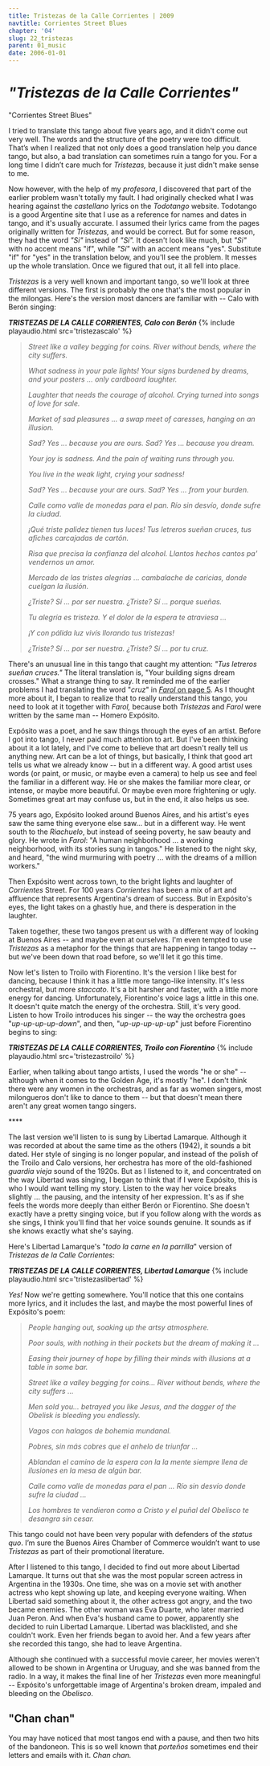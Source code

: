 ```yaml
---
title: Tristezas de la Calle Corrientes | 2009
navtitle: Corrientes Street Blues
chapter: '04'
slug: 22_tristezas
parent: 01_music
date: 2006-01-01
---
```


# _"Tristezas de la Calle Corrientes"_
"Corrientes Street Blues"

I tried to translate this tango about five years ago, and it didn't come out very well. The words and the structure of the poetry were too difficult. That’s when I realized that not only does a good translation help you dance tango, but also, a bad translation can sometimes ruin a tango for you. For a long time I didn’t care much for _Tristezas,_ because it just didn't make sense to me.

Now however, with the help of my _profesora_, I discovered that part of the earlier problem wasn't totally my fault. I had originally checked what I was hearing against the _castellano_ lyrics on the _Todotango_ website. Todotango is a good Argentine site that I use as a reference for names and dates in tango, and it's usually accurate. I assumed their lyrics came from the pages originally written for _Tristezas,_ and would be correct. But for some reason, they had the word _"Si"_ instead of _"Sí"._ It doesn't look like much, but _"Si"_ with no accent means "if", while _"Sí"_ with an accent means "yes". Substitute "if" for "yes" in the translation below, and you'll see the problem. It messes up the whole translation. Once we figured that out, it all fell into place.

_Tristezas_ is a very well known and important tango, so we'll look at three different versions. The first is probably the one that's the most popular in the milongas. Here's the version most dancers are familiar with -- Calo with Berón singing:

**_TRISTEZAS DE LA CALLE CORRIENTES, Calo con Berón_**
{% include playaudio.html
src='tristezascalo' %}

> _Street like a valley
> begging for coins.
> River without bends,
> where the city suffers._
>
> _What sadness
> in your pale lights!
> Your signs burdened
> by dreams,
> and your posters ...
> only cardboard laughter._
>
> _Laughter that needs
> the courage of alcohol.
> Crying turned into songs
> of love for sale._
>
> _Market of sad pleasures ...
> a swap meet of caresses,
> hanging on an illusion._
>
> _Sad?  Yes ...
> because you are ours.
> Sad?  Yes ...
> because you dream._
>
> _Your joy is sadness.
> And the pain of waiting
> runs through you._
>
> _You live in the weak light,
> crying your sadness!_
>
> _Sad?  Yes ...
> because your are ours.
> Sad?  Yes ...
> from your burden._
>
> _Calle como valle
> de monedas para el pan.
> Río sin desvío,
> donde sufre la ciudad_.
>
> _¡Qué triste palidez
> tienen tus luces!
> Tus letreros
> sueñan cruces,
> tus afiches
> carcajadas de cartón._
>
> _Risa que precisa
> la confianza del alcohol.
> Llantos hechos cantos
> pa' vendernos un amor._
>
> _Mercado de las tristes alegrías ...
> cambalache de caricias,
> donde cuelgan la ilusión._
>
> _¿Triste? Sí ...
> por ser nuestra.
> ¿Triste? Sí ...
> porque sueñas._
>
> _Tu alegría es tristeza.
> Y el dolor de la espera
> te atraviesa ..._
>
> _¡Y con pálida luz
> vivís llorando tus tristezas!_
>
> _¿Triste? Sí ...
> por ser nuestra.
> ¿Triste? Sí ...
> por tu cruz._

There's an unusual line in this tango that caught my attention: _"Tus letreros sueñan cruces."_ The literal translation is, "Your building signs dream crosses." What a strange thing to say. It reminded me of the earlier problems I had translating the word "_cruz_" in [_Farol_ on page 5](/04/05_farol). As I thought more about it, I began to realize that to really understand this tango, you need to look at it together with _Farol,_ because both _Tristezas_ and _Farol_ were written by the same man -- Homero Expósito.

Expósito was a poet, and he saw things through the eyes of an artist. Before I got into tango, I never paid much attention to art. But I've been thinking about it a lot lately, and I've come to believe that art doesn't really tell us anything new. Art can be a lot of things, but basically, I think that good art tells us what we already know -- but in a different way. A good artist uses words (or paint, or music, or maybe even a camera) to help us see and feel the familiar in a different way. He or she makes the familiar more clear, or intense, or maybe more beautiful. Or maybe even more frightening or ugly. Sometimes great art may confuse us, but in the end, it also helps us see.

75 years ago, Expósito looked around Buenos Aires, and his artist's eyes saw the same thing everyone else saw... but in a different way. He went south to the _Riachuelo_, but instead of seeing poverty, he saw beauty and glory. He wrote in _Farol_: "A human neighborhood ... a working neighborhood, with its stories sung in tangos." He listened to the night sky, and heard, "the wind murmuring with poetry ... with the dreams of a million workers."

Then Expósito went across town, to the bright lights and laughter of _Corrientes_ Street. For 100 years _Corrientes_ has been a mix of art and affluence that represents Argentina's dream of success. But in Expósito's eyes, the light takes on a ghastly hue, and there is desperation in the laughter.

Taken together, these two tangos present us with a different way of looking at Buenos Aires -- and maybe even at ourselves. I'm even tempted to use _Tristezas_ as a metaphor for the things that are happening in tango today -- but we've been down that road before, so we'll let it go this time.

Now let's listen to Troilo with Fiorentino. It's the version I like best for dancing, because I think it has a little more tango-like intensity. It's less orchestral, but more _staccato._ It's a bit harsher and faster, with a little more energy for dancing. Unfortunately, Fiorentino's voice lags a little in this one. It doesn't quite match the energy of the orchestra. Still, it's very good. Listen to how Troilo introduces his singer -- the way the orchestra goes "_up-up-up-up-down_", and then, "_up-up-up-up-up_" just before Fiorentino begins to sing:



**_TRISTEZAS DE LA CALLE CORRIENTES, Troilo con Fiorentino_**
{% include playaudio.html
src='tristezastroilo' %}

Earlier, when talking about tango artists, I used the words "he or she" -- although when it comes to the Golden Age, it's mostly "he". I don't think there were any women in the orchestras, and as far as women singers, most milongueros don't like to dance to them -- but that doesn't mean there aren't any great women tango singers.

\*\*\*\*

The last version we'll listen to is sung by Libertad Lamarque. Although it was recorded at about the same time as the others (1942), it sounds a bit dated. Her style of singing is no longer popular, and instead of the polish of the Troilo and Calo versions, her orchestra has more of the old-fashioned _guardia vieja_ sound of the 1920s. But as I listened to it, and concentrated on the way Libertad was singing, I began to think that if I were Expósito, this is who I would want telling my story. Listen to the way her voice breaks slightly ... the pausing, and the intensity of her expression. It's as if she feels the words more deeply than either Berón or Fiorentino. She doesn't exactly have a pretty singing voice, but if you follow along with the words as she sings, I think you'll find that her voice sounds genuine. It sounds as if she knows exactly what she's saying.

Here's Libertad Lamarque's "_todo la carne en la parrilla_" version of _Tristezas de la Calle Corrientes_:

**_TRISTEZAS DE LA CALLE CORRIENTES, Libertad Lamarque_**
{% include playaudio.html
src='tristezaslibertad' %}

_Yes!_ Now we're getting somewhere. You'll notice that this one contains more lyrics, and it includes the last, and maybe the most powerful lines of Expósito's poem:

> _People hanging out,
> soaking up the artsy atmosphere._
>
> _Poor souls,
> with nothing in their pockets
> but the dream of making it ..._
>
> _Easing their journey
> of hope by
> filling their minds
> with illusions
> at a table in some bar._
>
> _Street like a valley
> begging for coins...
> River without bends,
> where the city suffers ..._
>
> _Men sold you...
> betrayed you like Jesus,
> and the dagger
> of the Obelisk
> is bleeding you endlessly._
>
> _Vagos con halagos
> de bohemia mundanal._
>
> _Pobres,
> sin más cobres
> que el anhelo de triunfar ..._
>
> _Ablandan el camino
> de la espera con la
> la mente siempre
> llena de ilusiones
> en la mesa de algún bar._
>
> _Calle como valle
> de monedas para el pan ...
> Río sin desvío
> donde sufre la ciudad ..._
>
> _Los hombres te vendieron
> como a Cristo y el
> puñal del Obelisco
> te desangra
> sin cesar._

This tango could not have been very popular with defenders of the _status quo_. I’m sure the Buenos Aires Chamber of Commerce wouldn’t want to use _Tristezas_ as part of their promotional literature.

After I listened to this tango, I decided to find out more about Libertad Lamarque. It turns out that she was the most popular screen actress in Argentina in the 1930s. One time, she was on a movie set with another actress who kept showing up late, and keeping everyone waiting. When Libertad said something about it, the other actress got angry, and the two became enemies. The other woman was Eva Duarte, who later married Juan Peron. And when Eva's husband came to power, apparently she decided to ruin Libertad Lamarque. Libertad was blacklisted, and she couldn't work. Even her friends began to avoid her. And a few years after she recorded this tango, she had to leave Argentina.

Although she continued with a successful movie career, her movies weren't allowed to be shown in Argentina or Uruguay, and she was banned from the radio. In a way, it makes the final line of her _Tristezas_ even more meaningful -- Expósito's unforgettable image of Argentina's broken dream, impaled and bleeding on the _Obelisco_.

## "Chan chan"

You may have noticed that most tangos end with a pause, and then two hits of the bandoneon. This is so well known that _porteños_ sometimes end their letters and emails with it. _Chan chan._
